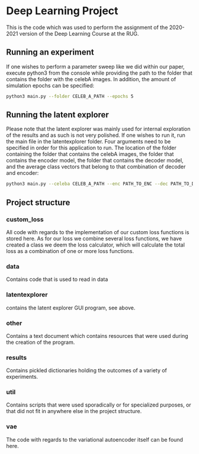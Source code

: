 # Deep Learning Project

This is the code which was used to perform the assignment of the 2020-2021 version of the Deep Learning Course at the RUG.

## Running an experiment
If one wishes to perform a parameter sweep like we did within our paper, execute python3 from the console while providing the path to the folder that contains the folder with the celebA images. In addition, the amount of simulation epochs can be specified:
```bash
python3 main.py --folder CELEB_A_PATH --epochs 5
```

## Running the latent explorer
Please note that the latent explorer was mainly used for internal exploration of the results and as such is not very polished. If one wishes to run it, run the main file in the latentexplorer folder. Four arguments need to be specified in order for this application to run. The location of the folder containing the folder that contains the celebA images, the folder that contains the encoder model, the folder that contains the decoder model, and the average class vectors that belong to that combination of decoder and encoder:
```bash
python3 main.py --celeba CELEB_A_PATH --enc PATH_TO_ENC --dec PATH_TO_DEC --avgVecs PATH_TO_AVG_VECS_FILE
```

## Project structure
### custom_loss
All code with regards to the implementation of our custom loss functions is stored here. As for our loss we combine several loss functions, we have created a class we deem the loss calculator, which will calculate the total loss as a combination of one or more loss functions.

### data
Contains code that is used to read in data

### latentexplorer
contains the latent explorer GUI program, see above.

### other
Contains a text document which contains resources that were used during the creation of the program.

### results
Contains pickled dictionaries holding the outcomes of a variety of experiments.

### util
Contains scripts that were used sporadically or for specialized purposes, or that did not fit in anywhere else in the project structure.

### vae
The code with regards to the variational autoencoder itself can be found here.
